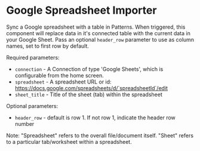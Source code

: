 # Google Spreadsheet Importer

Sync a Google spreadsheet with a table in Patterns. When triggered, this component will replace 
data in it's connected table with the current data in your Google Sheet. Pass an optional 
`header_row` parameter to use as column names, set to first row by default.

Required parameters:

- `connection` - A Connection of type 'Google Sheets', which is configurable from the home screen. 
- `spreadsheet` - A spreadsheet URL or id: https://docs.google.com/spreadsheets/d/`spreadsheetId`/edit
- `sheet_title` - Title of the sheet (tab) within the spreadsheet

Optional parameters:

- `header_row` - default is row 1. If not row 1, indicate the header row number

Note: "Spreadsheet" refers to the overall file/document itself. "Sheet" refers to a particular 
tab/worksheet within a spreadsheet.
